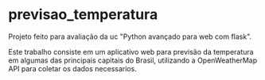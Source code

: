# previsao_temperatura
Projeto feito para avaliação da uc "Python avançado para web com flask".

Este trabalho consiste em um aplicativo web para previsão da temperatura em algumas das principais capitais do Brasil, utilizando a OpenWeatherMap API para coletar os dados necessarios.